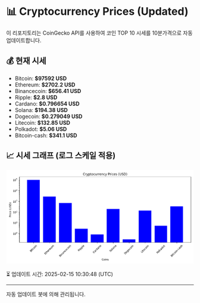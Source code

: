
# 📊 Cryptocurrency Prices (Updated)

이 리포지토리는 CoinGecko API를 사용하여 코인 TOP 10 시세를 10분가격으로 자동 업데이트합니다.

## 💰 현재 시세
- Bitcoin: **$97592 USD**
- Ethereum: **$2702.2 USD**
- Binancecoin: **$656.41 USD**
- Ripple: **$2.8 USD**
- Cardano: **$0.796654 USD**
- Solana: **$194.38 USD**
- Dogecoin: **$0.279049 USD**
- Litecoin: **$132.85 USD**
- Polkadot: **$5.06 USD**
- Bitcoin-cash: **$341.1 USD**

## 📈 시세 그래프 (로그 스케일 적용)
![Crypto Prices](crypto_prices.png)

⏳ 업데이트 시간: 2025-02-15 10:30:48 (UTC)

---
자동 업데이트 봇에 의해 관리됩니다.
